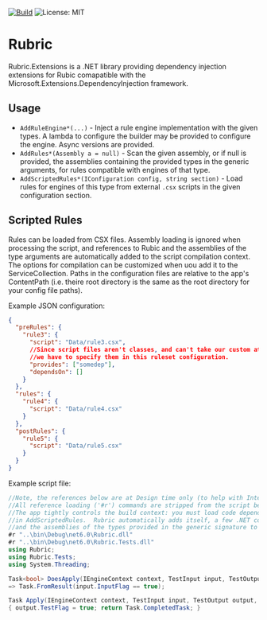 [![Build](https://github.com/ericvprice/rubric/actions/workflows/build.yaml/badge.svg?branch=master)](https://github.com/ericvprice/rubric/actions/workflows/build.yaml)    ![License: MIT](https://img.shields.io/badge/License-MIT-yellow.svg)
# Rubric

Rubric.Extensions is a .NET library providing dependency injection extensions
for Rubic comapatible with the Microsoft.Extensions.DependencyInjection framework.

## Usage

* `AddRuleEngine*(...)` - Inject a rule engine implementation with the given types.  A lambda to configure the builder may be provided to configure the engine.  Async versions are provided.
* `AddRules*(Assembly a = null)` - Scan the given assembly, or if null is provided, the assemblies containing the provided types in the generic arguments, for rules compatible with engines of that type.
* `AddScriptedRules*(IConfiguration config, string section)` - Load rules for engines of this type from external `.csx` scripts in the given configuration section.

## Scripted Rules

Rules can be loaded from CSX files.  Assembly loading is ignored when processing the script,
and references to Rubic and the assemblies of the type arguments are automatically added to the script
compilation context.  The options for compilation can be customized when uou add it to the ServiceCollection.
Paths in the configuration files are relative to the app's ContentPath (i.e. theire root directory is the same as the root directory for your config file paths).

Example JSON configuration:
```json
{
  "preRules": {
    "rule3": {
      "script": "Data/rule3.csx",
      //Since script files aren't classes, and can't take our custom attributes,
      //we have to specify them in this ruleset configuration.
      "provides": ["somedep"],
      "dependsOn": []
    }
  },
  "rules": {
    "rule4": {
      "script": "Data/rule4.csx"
    }
  },
  "postRules": {
    "rule5": {
      "script": "Data/rule5.csx"
    }
  }
}
```
Example script file:

```csharp
//Note, the references below are at Design time only (to help with Intellisense and the like)
//All reference loading ('#r') commands are stripped from the script before compilation.
//The app tightly controls the build context: you must load code dependencies by setting up ScriptOptions
//in AddScriptedRules.  Rubric automatically adds itself, a few .NET core assemblies,
//and the assemblies of the types provided in the generic signature to the compilation context.
#r "..\bin\Debug\net6.0\Rubric.dll"
#r "..\bin\Debug\net6.0\Rubric.Tests.dll"
using Rubric;
using Rubric.Tests;
using System.Threading;

Task<bool> DoesApply(IEngineContext context, TestInput input, TestOutput output, CancellationToken token)
=> Task.FromResult(input.InputFlag == true);

Task Apply(IEngineContext context, TestInput input, TestOutput output, CancellationToken token)
{ output.TestFlag = true; return Task.CompletedTask; }
```